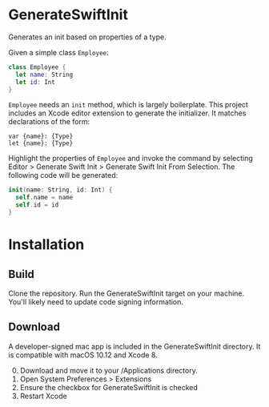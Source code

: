 # GenerateSwiftInit
Generates an init based on properties of a type.

Given a simple class `Employee`:
```swift
class Employee {
  let name: String
  let id: Int
}
```

`Employee` needs an `init` method, which is largely boilerplate. This project includes an Xcode editor extension to generate the initializer. It matches declarations of the form:
```
var {name}: {Type}
let {name}: {Type}
```

Highlight the properties of `Employee` and invoke the command by selecting Editor > Generate Swift Init > Generate Swift Init From Selection. The following code will be generated:

```swift
init(name: String, id: Int) {
  self.name = name
  self.id = id
}
```

# Installation

## Build
Clone the repository. Run the GenerateSwiftInit target on your machine. You'll likely need to update code signing information.

## Download
A developer-signed mac app is included in the GenerateSwiftInit directory. It is compatible with macOS 10.12 and Xcode 8.

0. Download and move it to your /Applications directory.
0. Open System Preferences > Extensions
0. Ensure the checkbox for GenerateSwiftInit is checked
0. Restart Xcode
